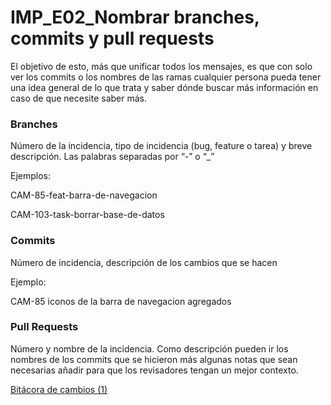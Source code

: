 # IMP_E02_Nombrar branches, commits y pull requests

El objetivo de esto, más que unificar todos los mensajes, es que con solo ver los commits o los nombres de las ramas cualquier persona pueda tener una idea general de lo que trata y saber dónde buscar más información en caso de que necesite saber más.

### Branches

Número de la incidencia, tipo de incidencia (bug, feature o tarea) y breve descripción. Las palabras separadas por “-” o “_”

Ejemplos:

CAM-85-feat-barra-de-navegacion

CAM-103-task-borrar-base-de-datos

### Commits

Número de incidencia, descripción de los cambios que se hacen

Ejemplo:

CAM-85 iconos de la barra de navegacion agregados

### Pull Requests

Número y nombre de la incidencia. Como descripción pueden ir los nombres de los commits que se hicieron más algunas notas que sean necesarias añadir para que los revisadores tengan un mejor contexto.

[Bitácora de cambios (1)](IMP_E02_Nombrar%20branches,%20commits%20y%20pull%20requests%206b1de44ac0a140868af7f31b416dd476/Bita%CC%81cora%20de%20cambios%20(1)%20166affcf1a3f4f5a85a9d47ff1fea1a0.csv)